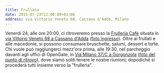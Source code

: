 ```yaml
---
title: Frullata
date: 2015-07-23T12:00:00+02:00
address: via Vittorio Veneto 68, Cassano d'Adda, Milano
---
```


Venerdì 24, alle ore 20:00, ci ritroveremo presso la [Frulleria Café](http://www.frulleriacafe.it/home.asp) situata in [via Vittorio Veneto 68 a Cassano d'Adda](http://www.openstreetmap.org/node/3662768391) ([foto ingresso](http://www.instantstreetview.com/@45.525674,9.518724,52.29h,4.42p,1z)).
Oltre ai frullati e alle macedonie, si possono consumare bruschette, salumi, dessert e torte.
Chi vuole può raggiungerci mezz'ora prima, alle 19:30, nel parcheggio davanti agli uffici di OpenGate, in [Via Milano 37/C a Gorgonzola](http://www.openstreetmap.org/?mlat=45.52657&amp;mlon=9.39594#map=19/45.5266/9.3959) ([foto del punto di ritrovo](http://www.instantstreetview.com/@45.52637,9.396098,-37.63h,6.41p,1z)), dove siamo soliti tenere le nostre riunioni; dopodiché si procederà tutti insieme verso la "frulleria".
